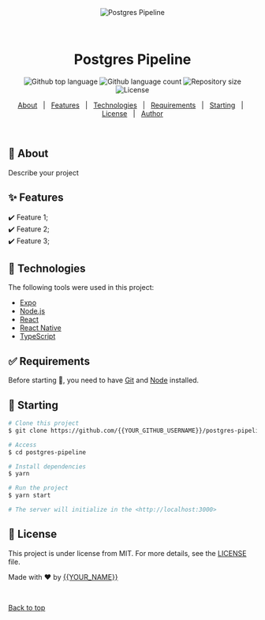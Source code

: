<div align="center" id="top"> 
  <img src="./.github/app.gif" alt="Postgres Pipeline" />

  &#xa0;

  <!-- <a href="https://postgrespipeline.netlify.app">Demo</a> -->
</div>

<h1 align="center">Postgres Pipeline</h1>

<p align="center">
  <img alt="Github top language" src="https://img.shields.io/github/languages/top/stemitom/postgres-pipeline?color=56BEB8">

  <img alt="Github language count" src="https://img.shields.io/github/languages/count/stemitom/postgres-pipeline?color=56BEB8">

  <img alt="Repository size" src="https://img.shields.io/github/repo-size/stemitom/postgres-pipeline?color=56BEB8">

  <img alt="License" src="https://img.shields.io/github/license/stemitom/postgres-pipeline?color=56BEB8">

  <!-- <img alt="Github issues" src="https://img.shields.io/github/issues/{{YOUR_GITHUB_USERNAME}}/postgres-pipeline?color=56BEB8" /> -->

  <!-- <img alt="Github forks" src="https://img.shields.io/github/forks/{{YOUR_GITHUB_USERNAME}}/postgres-pipeline?color=56BEB8" /> -->

  <!-- <img alt="Github stars" src="https://img.shields.io/github/stars/{{YOUR_GITHUB_USERNAME}}/postgres-pipeline?color=56BEB8" /> -->
</p>

<!-- Status -->

<!-- <h4 align="center"> 
	🚧  Postgres Pipeline 🚀 Under construction...  🚧
</h4> 

<hr> -->

<p align="center">
  <a href="#dart-about">About</a> &#xa0; | &#xa0; 
  <a href="#sparkles-features">Features</a> &#xa0; | &#xa0;
  <a href="#rocket-technologies">Technologies</a> &#xa0; | &#xa0;
  <a href="#white_check_mark-requirements">Requirements</a> &#xa0; | &#xa0;
  <a href="#checkered_flag-starting">Starting</a> &#xa0; | &#xa0;
  <a href="#memo-license">License</a> &#xa0; | &#xa0;
  <a href="https://github.com/{{YOUR_GITHUB_USERNAME}}" target="_blank">Author</a>
</p>

<br>

## :dart: About ##

Describe your project

## :sparkles: Features ##

:heavy_check_mark: Feature 1;\
:heavy_check_mark: Feature 2;\
:heavy_check_mark: Feature 3;

## :rocket: Technologies ##

The following tools were used in this project:

- [Expo](https://expo.io/)
- [Node.js](https://nodejs.org/en/)
- [React](https://pt-br.reactjs.org/)
- [React Native](https://reactnative.dev/)
- [TypeScript](https://www.typescriptlang.org/)

## :white_check_mark: Requirements ##

Before starting :checkered_flag:, you need to have [Git](https://git-scm.com) and [Node](https://nodejs.org/en/) installed.

## :checkered_flag: Starting ##

```bash
# Clone this project
$ git clone https://github.com/{{YOUR_GITHUB_USERNAME}}/postgres-pipeline

# Access
$ cd postgres-pipeline

# Install dependencies
$ yarn

# Run the project
$ yarn start

# The server will initialize in the <http://localhost:3000>
```

## :memo: License ##

This project is under license from MIT. For more details, see the [LICENSE](LICENSE.md) file.


Made with :heart: by <a href="https://github.com/{{YOUR_GITHUB_USERNAME}}" target="_blank">{{YOUR_NAME}}</a>

&#xa0;

<a href="#top">Back to top</a>
